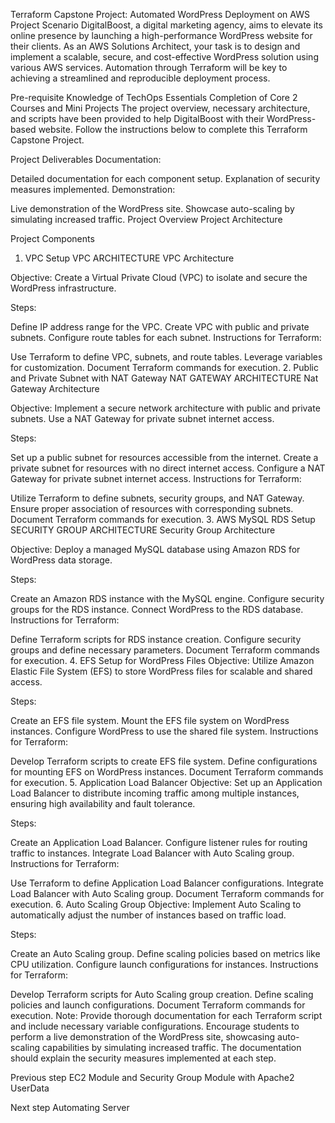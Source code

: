Terraform Capstone Project: Automated WordPress Deployment on AWS
Project Scenario
DigitalBoost, a digital marketing agency, aims to elevate its online presence by launching a high-performance WordPress website for their clients. As an AWS Solutions Architect, your task is to design and implement a scalable, secure, and cost-effective WordPress solution using various AWS services. Automation through Terraform will be key to achieving a streamlined and reproducible deployment process.

Pre-requisite
Knowledge of TechOps Essentials
Completion of Core 2 Courses and Mini Projects
The project overview, necessary architecture, and scripts have been provided to help DigitalBoost with their WordPress-based website. Follow the instructions below to complete this Terraform Capstone Project.

Project Deliverables
Documentation:

Detailed documentation for each component setup.
Explanation of security measures implemented.
Demonstration:

Live demonstration of the WordPress site.
Showcase auto-scaling by simulating increased traffic.
Project Overview
Project Architecture

Project Components

1. VPC Setup
   VPC ARCHITECTURE
   VPC Architecture

Objective: Create a Virtual Private Cloud (VPC) to isolate and secure the WordPress infrastructure.

Steps:

Define IP address range for the VPC.
Create VPC with public and private subnets.
Configure route tables for each subnet.
Instructions for Terraform:

Use Terraform to define VPC, subnets, and route tables.
Leverage variables for customization.
Document Terraform commands for execution. 2. Public and Private Subnet with NAT Gateway
NAT GATEWAY ARCHITECTURE
Nat Gateway Architecture

Objective: Implement a secure network architecture with public and private subnets. Use a NAT Gateway for private subnet internet access.

Steps:

Set up a public subnet for resources accessible from the internet.
Create a private subnet for resources with no direct internet access.
Configure a NAT Gateway for private subnet internet access.
Instructions for Terraform:

Utilize Terraform to define subnets, security groups, and NAT Gateway.
Ensure proper association of resources with corresponding subnets.
Document Terraform commands for execution. 3. AWS MySQL RDS Setup
SECURITY GROUP ARCHITECTURE
Security Group Architecture

Objective: Deploy a managed MySQL database using Amazon RDS for WordPress data storage.

Steps:

Create an Amazon RDS instance with the MySQL engine.
Configure security groups for the RDS instance.
Connect WordPress to the RDS database.
Instructions for Terraform:

Define Terraform scripts for RDS instance creation.
Configure security groups and define necessary parameters.
Document Terraform commands for execution. 4. EFS Setup for WordPress Files
Objective: Utilize Amazon Elastic File System (EFS) to store WordPress files for scalable and shared access.

Steps:

Create an EFS file system.
Mount the EFS file system on WordPress instances.
Configure WordPress to use the shared file system.
Instructions for Terraform:

Develop Terraform scripts to create EFS file system.
Define configurations for mounting EFS on WordPress instances.
Document Terraform commands for execution. 5. Application Load Balancer
Objective: Set up an Application Load Balancer to distribute incoming traffic among multiple instances, ensuring high availability and fault tolerance.

Steps:

Create an Application Load Balancer.
Configure listener rules for routing traffic to instances.
Integrate Load Balancer with Auto Scaling group.
Instructions for Terraform:

Use Terraform to define Application Load Balancer configurations.
Integrate Load Balancer with Auto Scaling group.
Document Terraform commands for execution. 6. Auto Scaling Group
Objective: Implement Auto Scaling to automatically adjust the number of instances based on traffic load.

Steps:

Create an Auto Scaling group.
Define scaling policies based on metrics like CPU utilization.
Configure launch configurations for instances.
Instructions for Terraform:

Develop Terraform scripts for Auto Scaling group creation.
Define scaling policies and launch configurations.
Document Terraform commands for execution.
Note: Provide thorough documentation for each Terraform script and include necessary variable configurations. Encourage students to perform a live demonstration of the WordPress site, showcasing auto-scaling capabilities by simulating increased traffic. The documentation should explain the security measures implemented at each step.

Previous step
EC2 Module and Security Group Module with Apache2 UserData

Next step
Automating Server

